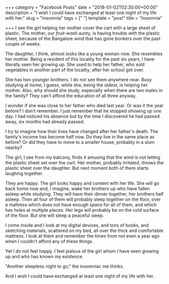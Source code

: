 +++
category = "Facebook Posts"
date = "2018-01-02T02:30:00+00:00"
description = "I wish I could have exchanged at least one night of my life with her."
slug = "insomnia"
tags = ["  "]
template = "post"
title = "Insomnia"

+++
I see the girl helping her mother cover the cart with a large sheet of plastic. The mother, our _fruit-waali_ aunty, is having trouble with the plastic sheet, because of the Bangalore wind that has gone bonkers over the past couple of weeks.

The daughter, I think, almost looks like a young woman now. She resembles her mother. Being a resident of this locality for the past six years, I have literally seen her growing up. She used to help her father, who sold vegetables in another part of the locality, after her school got over.

She has two younger brothers. I do not see them anywhere near. Busy studying at home, I guess, while she, being the oldest, is helping her mother. Also, why should she study, especially when there are two males in the family? They can't afford the education of all three anyway.

I wonder if she was close to her father who died last year. Or was it the year before? I don't remember. I just remember that he stopped showing up one day. I had noticed his absence but by the time I discovered he had passed away, six months had already passed.

I try to imagine how their lives have changed after her father's death. The family's income has become half now. Do they live in the same place as before? Or did they have to move to a smaller house, probably in a slum nearby?

The girl, I see from my balcony, finds it amusing that the wind is not letting the plastic sheet set over the cart. Her mother, probably irritated, throws the plastic sheet over the daughter. But next moment both of them starts laughing together.

They are happy. The girl looks happy and content with her life. She will go back home now and, I imagine, wake her brothers up who have fallen asleep while studying. They will have their dinner together, her brothers half asleep. Then all four of them will probably sleep together on the floor, over a mattress which does not have enough space for all of them, and which has holes at multiple places. Her legs will probably be on the cold surface of the floor. But she will sleep a peaceful sleep.

I come inside and I look at my digital devices, and tons of books, and sketching materials, scattered on my bed, all over the thick and comfortable mattress. I look at them and remember the times from not even a year ago when I couldn't afford any of these things.

Yet I do not feel happy. I feel jealous of the girl whom I have seen growing up and who has known my existence.

"Another sleepless night to go," the insomniac me thinks.

And I wish I could have exchanged at least one night of my life with her.